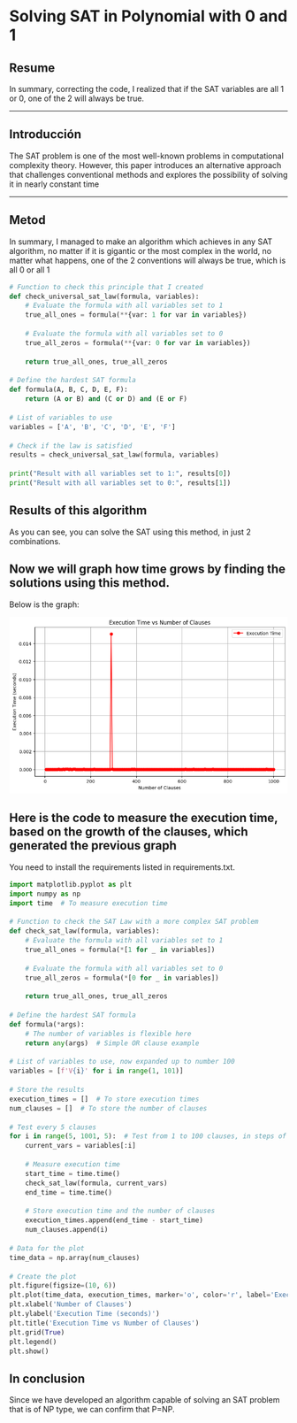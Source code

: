# Solving SAT in Polynomial with 0 and 1

## Resume
In summary, correcting the code, I realized that if the SAT variables are all 1 or 0, one of the 2 will always be true.



---

## Introducción
The SAT problem is one of the most well-known problems in computational complexity theory. However, this paper introduces an alternative approach that challenges conventional methods and explores the possibility of solving it in nearly constant time

---

## Metod
In summary, I managed to make an algorithm which achieves in any SAT algorithm, no matter if it is gigantic or the most complex in the world, no matter what happens, one of the 2 conventions will always be true, which is all 0 or all 1

```python
# Function to check this principle that I created
def check_universal_sat_law(formula, variables):
    # Evaluate the formula with all variables set to 1
    true_all_ones = formula(**{var: 1 for var in variables})
    
    # Evaluate the formula with all variables set to 0
    true_all_zeros = formula(**{var: 0 for var in variables})
    
    return true_all_ones, true_all_zeros

# Define the hardest SAT formula
def formula(A, B, C, D, E, F):
    return (A or B) and (C or D) and (E or F)

# List of variables to use
variables = ['A', 'B', 'C', 'D', 'E', 'F']

# Check if the law is satisfied
results = check_universal_sat_law(formula, variables)

print("Result with all variables set to 1:", results[0])
print("Result with all variables set to 0:", results[1])


```
## Results of this algorithm
As you can see, you can solve the SAT using this method, in just 2 combinations.


## Now we will graph how time grows by finding the solutions using this method.
Below is the graph:

 ![ ](/Updated%20polinomial%20time.png)


## Here is the code to measure the execution time, based on the growth of the clauses, which generated the previous graph
You need to install the requirements listed in requirements.txt.

```python
import matplotlib.pyplot as plt
import numpy as np
import time  # To measure execution time

# Function to check the SAT Law with a more complex SAT problem
def check_sat_law(formula, variables):
    # Evaluate the formula with all variables set to 1
    true_all_ones = formula(*[1 for _ in variables])
    
    # Evaluate the formula with all variables set to 0
    true_all_zeros = formula(*[0 for _ in variables])
    
    return true_all_ones, true_all_zeros

# Define the hardest SAT formula
def formula(*args):
    # The number of variables is flexible here
    return any(args)  # Simple OR clause example

# List of variables to use, now expanded up to number 100
variables = [f'V{i}' for i in range(1, 101)]

# Store the results
execution_times = []  # To store execution times
num_clauses = []  # To store the number of clauses

# Test every 5 clauses
for i in range(5, 1001, 5):  # Test from 1 to 100 clauses, in steps of 5
    current_vars = variables[:i]
    
    # Measure execution time
    start_time = time.time()
    check_sat_law(formula, current_vars)
    end_time = time.time()
    
    # Store execution time and the number of clauses
    execution_times.append(end_time - start_time)
    num_clauses.append(i)

# Data for the plot
time_data = np.array(num_clauses)

# Create the plot
plt.figure(figsize=(10, 6))
plt.plot(time_data, execution_times, marker='o', color='r', label='Execution Time')
plt.xlabel('Number of Clauses')
plt.ylabel('Execution Time (seconds)')
plt.title('Execution Time vs Number of Clauses')
plt.grid(True)
plt.legend()
plt.show()


```

## In conclusion
Since we have developed an algorithm capable of solving an SAT problem that is of NP type, we can confirm that P=NP.

